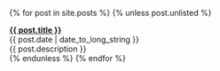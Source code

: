 <ul style="list-style-type: none; padding: 0px;">
{% for post in site.posts %}
  {% unless post.unlisted %}
    <li style='margin-top: 1em;'>
      <div><b><a href="{{ post.url | absolute_url }}">{{ post.title }}</a></b></div>
      <div>{{ post.date | date_to_long_string }}</div>
      <div>{{ post.description }}</div>
    </li>
  {% endunless %}
{% endfor %}
</ul>